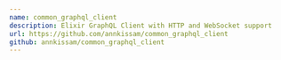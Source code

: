 ```yaml
---
name: common_graphql_client
description: Elixir GraphQL Client with HTTP and WebSocket support
url: https://github.com/annkissam/common_graphql_client
github: annkissam/common_graphql_client
---
```



